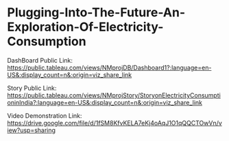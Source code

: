 # Plugging-Into-The-Future-An-Exploration-Of-Electricity-Consumption

DashBoard Public Link:  https://public.tableau.com/views/NMprojDB/Dashboard1?:language=en-US&:display_count=n&:origin=viz_share_link

Story Public Link:  https://public.tableau.com/views/NMprojStory/StoryonElectricityConsumptioninIndia?:language=en-US&:display_count=n&:origin=viz_share_link

Video Demonstration Link:  https://drive.google.com/file/d/1fSM8KfvKELA7eKj4oAqJ1O1qQQCTOwVn/view?usp=sharing

